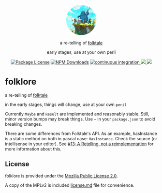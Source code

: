 <p align="center">
  <img src="./.media/folklore-image-cropped.png" width="100" alt="folklore logo" />
</p>

<p align="center">a re-telling of <a href="https://folktale.origamitower.com" target="_blank">folktale</a></p>
<p align="center">early stages, use at your own peril</p>

<p align="center">
  <a href="https://www.npmjs.com/package/folklore" target="_blank"><img src="https://img.shields.io/npm/l/folklore.svg" alt="Package License" /></a>
  <a href="https://www.npmjs.com/package/folklore" target="_blank"><img src="https://img.shields.io/npm/dm/folklore.svg" alt="NPM Downloads" /></a>
  <a href="https://github.com/cassiecascade/folklore/actions/workflows/continuous-integration.yml" target="_blank">
    <img src="https://github.com/cassiecascade/folklore/actions/workflows/continuous-integration.yml/badge.svg" alt="continuous integration" />
  </a>
  <a href="https://codecov.io/gh/cassiecascade/folklore" target="_blank">
    <img src="https://codecov.io/gh/cassiecascade/folklore/branch/main/graph/badge.svg?token=19O67TDUG0"/>
  </a>
  <a href="https://codeclimate.com/github/cassiecascade/folklore/maintainability" target="_blank">
    <img src="https://api.codeclimate.com/v1/badges/fba4e503042485778159/maintainability" />
  </a>
</p>

# folklore

a re-telling of [folktale](https://folktale.origamitower.com)

in the early stages, things will change, use at your own `peril`

Currently `Maybe` and `Result` are implemented and reasonably stable. Still, minor version bumps may break things. Use
`~` in your `package.json` to avoid breaking changes.

There are some differences from Folktale's API. As an example, hasInstance is a static method on both in pascal case:
`HasInstance`. Check the source (or intellisense in your editor). See
[#13: A Retelling, not a reimplementation](https://github.com/cassiecascade/folklore/issues/13) for more information
about this.

## License

folklore is provided under the [Mozilla Public License 2.0](https://mozilla.org/MPL/2.0/).

A copy of the MPLv2 is included [license.md](/license.md) file for convenience.
